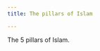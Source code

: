 ```yaml
---
title: The pillars of Islam

---
```

The 5 pillars of Islam.
<!--stackedit_data:
eyJoaXN0b3J5IjpbLTExMTQwMzA5MzksLTEyNzIwODY5NDNdfQ
==
-->